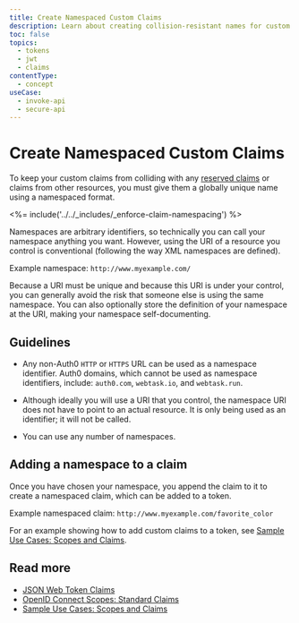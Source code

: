 ```yaml
---
title: Create Namespaced Custom Claims
description: Learn about creating collision-resistant names for custom claims by using namespacing.
toc: false
topics:
  - tokens
  - jwt
  - claims
contentType:
  - concept
useCase:
  - invoke-api
  - secure-api
---
```

# Create Namespaced Custom Claims

To keep your custom claims from colliding with any [reserved claims](/tokens/concepts/jwt-claims#reserved-claims) or claims from other resources, you must give them a globally unique name using a namespaced format.

<%= include('../../_includes/_enforce-claim-namespacing') %>

Namespaces are arbitrary identifiers, so technically you can call your namespace anything you want. However, using the URI of a resource you control is conventional (following the way XML namespaces are defined).

Example namespace:
`http://www.myexample.com/`

Because a URI must be unique and because this URI is under your control, you can generally avoid the risk that someone else is using the same namespace. You can also optionally store the definition of your namespace at the URI, making your namespace self-documenting.

## Guidelines

* Any non-Auth0 `HTTP` or `HTTPS` URL can be used as a namespace identifier. Auth0 domains, which cannot be used as namespace identifiers, include: `auth0.com`, `webtask.io`, and `webtask.run`.

* Although ideally you will use a URI that you control, the namespace URI does not have to point to an actual resource. It is only being used as an identifier; it will not be called.

* You can use any number of namespaces.

## Adding a namespace to a claim

Once you have chosen your namespace, you append the claim to it to create a namespaced claim, which can be added to a token.

Example namespaced claim:
`http://www.myexample.com/favorite_color`

For an example showing how to add custom claims to a token, see [Sample Use Cases: Scopes and Claims](/scopes/current/sample-use-cases#add-custom-claims-to-a-token).

## Read more

* [JSON Web Token Claims](/tokens/concepts/jwt-claims)
* [OpenID Connect Scopes: Standard Claims](/scopes/current/oidc-scopes#standard-claims)
* [Sample Use Cases: Scopes and Claims](/scopes/current/sample-use-cases)